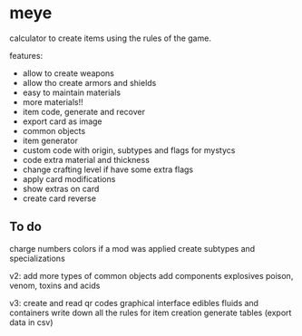 # meye

calculator to create items using the rules of the game.

features:
- allow to create weapons
- allow tho create armors and shields
- easy to maintain materials
- more materials!!
- item code, generate and recover
- export card as image
- common objects
- item generator
- custom code with origin, subtypes and flags for mystycs 
- code extra material and thickness
- change crafting level if have some extra flags
- apply card modifications
- show extras on card
- create card reverse

## To do
charge numbers colors if a mod was applied
create subtypes and specializations

v2:
add more types of common objects
add components
explosives
poison, venom, toxins and acids

v3:
create and read qr codes
graphical interface
edibles
fluids and containers
write down all the rules for item creation
generate tables (export data in csv)